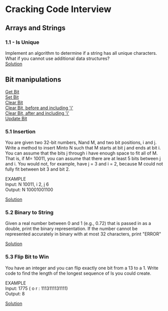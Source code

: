 # Cracking Code Interview

## Arrays and Strings

### 1.1 - Is Unique

Implement an algorithm to determine if a string has all unique 
characters. What if you cannot use additional data structures?  
[Solution](src/main/java/zinjvi/arrays_strings/IsUnique.java) 

## Bit manipulations

[Get Bit]()  
[Set Bit]()  
[Clear Bit]()  
[Clear Bit, before and including 'i']()  
[Clear Bit, after and including 'i']()  
[Update Bit]()

### 5.1 Insertion

You are given two 32-bit numbers, Nand M, and two bit positions, i and j. 
Write a method to insert Minto N such that M starts at bit j and ends at bit i. 
You can assume that the bits j through i have enough space to fit all of M. 
That is, if M= 10011, you can assume that there are at least 5 bits between j and i. 
You would not, for example, have j = 3 and i = 2, because M could not fully fit
between bit 3 and bit 2.

EXAMPLE  
Input: N 10011, i 2, j 6  
Output: N 10001001100

[Solution](src/main/java/zinjvi/bit_manipulations/Insertion.java)

### 5.2 Binary to String

Given a real number between 0 and 1 (e.g., 0.72) that is 
passed in as a double, print the binary representation.
If the number cannot be represented accurately in binary 
with at most 32 characters, print "ERROR"

[Solution](src/main/java/zinjvi/bit_manipulations/BinaryToString.java)

### 5.3 Flip Bit to Win

You have an integer and you can flip exactly one bit from a 13 to a 1.
Write code to find the length of the longest sequence of ls you could create.

EXAMPLE  
Input: 1775 ( o r : 1113111131111)  
Output: 8

[Solution](src/main/java/zinjvi/bit_manipulations/FlipBitToWin.java)